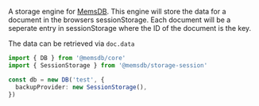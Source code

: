 A storage engine for [MemsDB](https://github.com/brocococonut/@memsdb). This engine will store the data for a document in the browsers sessionStorage. Each document will be a seperate entry in sessionStorage where the ID of the document is the key.

The data can be retrieved via `doc.data`

```ts
import { DB } from '@memsdb/core'
import { SessionStorage } from '@memsdb/storage-session'

const db = new DB('test', {
  backupProvider: new SessionStorage(),
})
```